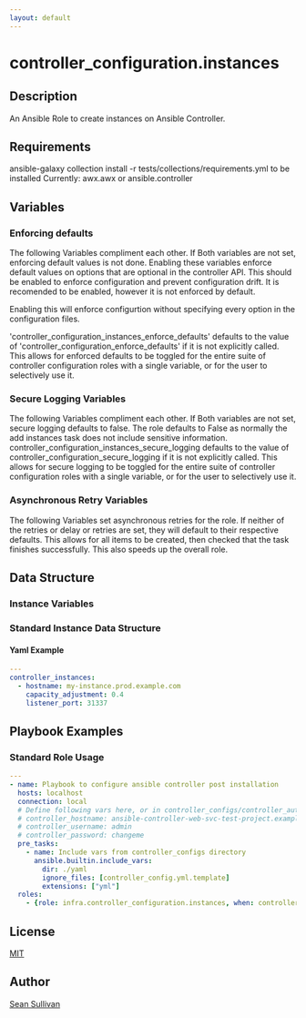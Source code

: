 ```yaml
---
layout: default
---
```


# controller_configuration.instances

## Description

An Ansible Role to create instances on Ansible Controller.

## Requirements

ansible-galaxy collection install -r tests/collections/requirements.yml to be installed
Currently:
  awx.awx
  or
  ansible.controller

## Variables



### Enforcing defaults

The following Variables compliment each other.
If Both variables are not set, enforcing default values is not done.
Enabling these variables enforce default values on options that are optional in the controller API.
This should be enabled to enforce configuration and prevent configuration drift. It is recomended to be enabled, however it is not enforced by default.

Enabling this will enforce configurtion without specifying every option in the configuration files.

'controller_configuration_instances_enforce_defaults' defaults to the value of 'controller_configuration_enforce_defaults' if it is not explicitly called. This allows for enforced defaults to be toggled for the entire suite of controller configuration roles with a single variable, or for the user to selectively use it.



### Secure Logging Variables

The following Variables compliment each other.
If Both variables are not set, secure logging defaults to false.
The role defaults to False as normally the add instances task does not include sensitive information.
controller_configuration_instances_secure_logging defaults to the value of controller_configuration_secure_logging if it is not explicitly called. This allows for secure logging to be toggled for the entire suite of controller configuration roles with a single variable, or for the user to selectively use it.



### Asynchronous Retry Variables

The following Variables set asynchronous retries for the role.
If neither of the retries or delay or retries are set, they will default to their respective defaults.
This allows for all items to be created, then checked that the task finishes successfully.
This also speeds up the overall role.



## Data Structure

### Instance Variables



### Standard Instance Data Structure

#### Yaml Example

```yaml
---
controller_instances:
  - hostname: my-instance.prod.example.com
    capacity_adjustment: 0.4
    listener_port: 31337
```

## Playbook Examples

### Standard Role Usage

```yaml
---
- name: Playbook to configure ansible controller post installation
  hosts: localhost
  connection: local
  # Define following vars here, or in controller_configs/controller_auth.yml
  # controller_hostname: ansible-controller-web-svc-test-project.example.com
  # controller_username: admin
  # controller_password: changeme
  pre_tasks:
    - name: Include vars from controller_configs directory
      ansible.builtin.include_vars:
        dir: ./yaml
        ignore_files: [controller_config.yml.template]
        extensions: ["yml"]
  roles:
    - {role: infra.controller_configuration.instances, when: controller_instances is defined}
```

## License

[MIT](https://github.com/redhat-cop/controller_configuration#licensing)

## Author

[Sean Sullivan](https://github.com/sean-m-sullivan)
